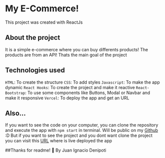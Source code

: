 # My E-Commerce!

This project was created with ReactJs

## About the project

It is a simple e-commerce where you can buy differents products! The products are from an API!
Thats the main goal of the project

## Technologies used

`HTML`: To create the structure
`CSS`: To add styles
`Javascript`: To make the app dynamic
`React Hooks`: To create the project and make it reactive
`React-Bootstrap`: To use some components like Buttons, Modal or Navbar and make it responsive
`Vercel`: To deploy the app and get an URL
## Also...
If you want to see the code on your computer, you can clone the repository and execute the app with `npm start` in terminal. Will be public on my <a href="github.com/Juanideni" target="_blank">Github</a> :D 
But if you want to see the project and you dont want clone the project you can visit this <a href="#" target="_blank">URL</a> where is live deployed the app

##Thanks for readme! 👋  By Juan Ignacio Denipoti 

